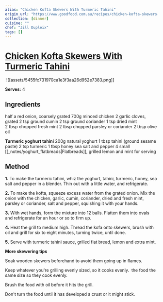 ```yaml
---
alias: "Chicken Kofta Skewers With Turmeric Tahini"
origin_url: "https://www.goodfood.com.au/recipes/chicken-kofta-skewers-with-turmeric-tahini-20161121-gstu40"
collection: [dinner]
cuisine: ""
chef: "Jill Dupleix"
tags: []
---
```

# [Chicken Kofta Skewers With Turmeric Tahini](https://www.goodfood.com.au/recipes/chicken-kofta-skewers-with-turmeric-tahini-20161121-gstu40)
![]()
![[assets/5455fc731970ca1e3f3aa26d952e7383.png]]

**Serves:** 4

## Ingredients

half a red onion, coarsely grated
700g minced chicken
2 garlic cloves, grated
2 tsp ground cumin
2 tsp ground coriander
1 tsp dried mint
2 tbsp chopped fresh mint
2 tbsp chopped parsley or coriander
2 tbsp olive oil

**Turmeric yoghurt tahini**
200g natural yoghurt
1 tbsp tahini (ground sesame paste)
2 tsp turmeric
1 tbsp honey
sea salt and pepper
4 small [[_notes/yoghurt_flatbreads|Flatbreads]], grilled
lemon and mint for serving

## Method

**1.** To make the turmeric tahini, whiz the yoghurt, tahini, turmeric, honey, sea salt and pepper in a blender. Thin out with a little water, and refrigerate.

**2.** To make the kofta, squeeze excess water from the grated onion. Mix the onion with the chicken, garlic, cumin, coriander, dried and fresh mint, parsley or coriander, salt and pepper, squishing it with your hands.

**3.** With wet hands, form the mixture into 12 balls. Flatten them into ovals and refrigerate for an hour or so to firm up.

**4.** Heat the grill to medium high. Thread the kofa onto skewers, brush with oil and grill for six to eight minutes, turning twice, until done.

**5.** Serve with turmeric tahini sauce, grilled flat bread, lemon and extra mint.

**More skewering tips**

Soak wooden skewers beforehand to avoid them going up in flames.

Keep whatever you're grilling evenly sized, so it cooks evenly.  the food the same size so they cook evenly.

Brush the food with oil before it hits the grill.

Don't turn the food until it has developed a crust or it might stick.